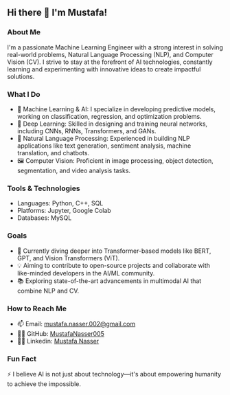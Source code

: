 ## Hi there 👋 I'm Mustafa!

### About Me
I'm a passionate Machine Learning Engineer with a strong interest in solving real-world problems, Natural Language Processing (NLP), and Computer Vision (CV). I strive to stay at the forefront of AI technologies, constantly learning and experimenting with innovative ideas to create impactful solutions.

### What I Do
- 🔭 Machine Learning & AI: I specialize in developing predictive models, working on classification, regression, and optimization problems.
- 🤖 Deep Learning: Skilled in designing and training neural networks, including CNNs, RNNs, Transformers, and GANs.
- 📝 Natural Language Processing: Experienced in building NLP applications like text generation, sentiment analysis, machine translation, and chatbots.
- 🖼️ Computer Vision: Proficient in image processing, object detection, segmentation, and video analysis tasks.

### Tools & Technologies
- Languages: Python, C++, SQL
- Platforms: Jupyter, Google Colab
- Databases: MySQL

### Goals
- 🌱 Currently diving deeper into Transformer-based models like BERT, GPT, and Vision Transformers (ViT).
- 💡 Aiming to contribute to open-source projects and collaborate with like-minded developers in the AI/ML community.
- 📚 Exploring state-of-the-art advancements in multimodal AI that combine NLP and CV.

### How to Reach Me
- 📫 Email: [mustafa.nasser.002@gmail.com](mailto:mustafa.nasser.002@gmail.com)
- 🧑‍💻 GitHub: [MustafaNasser005](https://github.com/MustafaNasser005)
- 🧑‍💻 Linkedin: [Mustafa Nasser]([www.linkedin.com/in/mustafa-nasser-b22598321](https://www.linkedin.com/in/mustafa-nasser-b22598321/?utm_source=share&utm_campaign=share_via&utm_content=profile&utm_medium=android_app))

### Fun Fact
⚡ I believe AI is not just about technology—it's about empowering humanity to achieve the impossible.
